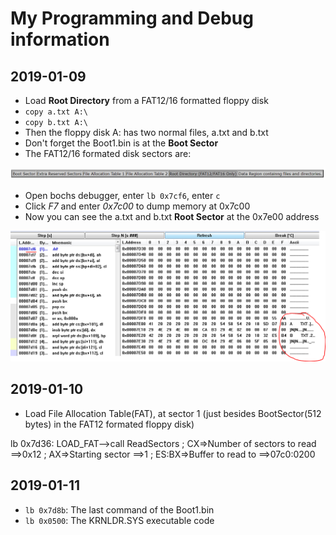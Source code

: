 # My Programming and Debug information

## 2019-01-09

- Load **Root Directory** from a FAT12/16 formatted floppy disk
- `copy a.txt A:\`
- `copy b.txt A:\`
- Then the floppy disk A: has two normal files, a.txt and b.txt
- Don't forget the Boot1.bin is at the **Boot Sector**
- The FAT12/16 formated disk sectors are:

![](img/2019-01-09-22-58-59.png)

- Open bochs debugger, enter `lb 0x7cf6`, enter `c`
- Click *F7* and enter *0x7c00* to dump memory at 0x7c00
- Now you can see the a.txt and b.txt **Root Sector** at the 0x7e00 address

![](img/2019-01-09-23-05-14.png)

## 2019-01-10

- Load File Allocation Table(FAT), at sector 1 (just besides BootSector(512 bytes) in the FAT12 formated floppy disk)

lb 0x7d36: LOAD_FAT-->call ReadSectors
; CX=>Number of sectors to read     ==>0x12
; AX=>Starting sector               ==>1
; ES:BX=>Buffer to read to          ==>07c0:0200

## 2019-01-11

- `lb 0x7d8b`: The last command of the Boot1.bin
- `lb 0x0500`: The KRNLDR.SYS executable code